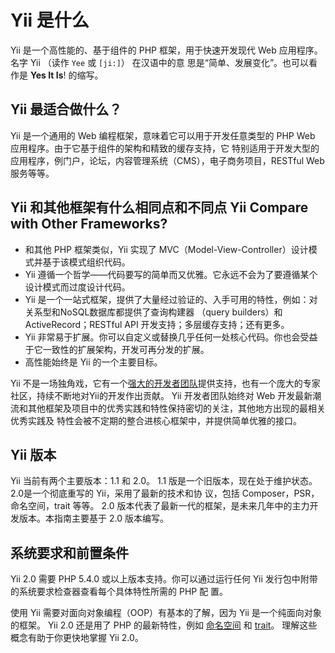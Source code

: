 Yii 是什么
===========

Yii 是一个高性能的、基于组件的 PHP 框架，用于快速开发现代 Web 应用程序。名字 Yii （读作 `Yee` 或 `[ji:]`） 在汉语中的意
思是“简单、发展变化”。也可以看作是  **Yes It Is**! 的缩写。


Yii 最适合做什么？
---------------------

Yii 是一个通用的 Web 编程框架，意味着它可以用于开发任意类型的 PHP Web 应用程序。由于它基于组件的架构和精致的缓存支持，它
特别适用于开发大型的应用程序，例门户，论坛，内容管理系统（CMS），电子商务项目，RESTful Web 服务等等。


Yii 和其他框架有什么相同点和不同点 Yii Compare with Other Frameworks?
-------------------------------------------

- 和其他 PHP 框架类似，Yii 实现了 MVC（Model-View-Controller）设计模式并基于该模式组织代码。
- Yii 遵循一个哲学——代码要写的简单而又优雅。它永远不会为了要遵循某个设计模式而过度设计代码。
- Yii 是一个一站式框架，提供了大量经过验证的、入手可用的特性，例如：对关系型和NoSQL数据库都提供了查询构建器
（query builders）和 ActiveRecord；RESTful API 开发支持；多层缓存支持；还有更多。
- Yii 非常易于扩展。你可以自定义或替换几乎任何一处核心代码。你也会受益于它一致性的扩展架构，开发可再分发的扩展。
- 高性能始终是 Yii 的一个主要目标。

Yii 不是一场独角戏，它有一个[强大的开发者团队][]提供支持，也有一个庞大的专家社区，持续不断地对Yii的开发作出贡献。
Yii 开发者团队始终对 Web 开发最新潮流和其他框架及项目中的优秀实践和特性保持密切的关注，其他地方出现的最相关优秀实践及
特性会被不定期的整合进核心框架中，并提供简单优雅的接口。

[强大的开发者团队]: http://www.yiiframework.com/about/

Yii 版本
------------

Yii 当前有两个主要版本：1.1 和 2.0。 1.1 版是一个旧版本，现在处于维护状态。2.0是一个彻底重写的 Yii，采用了最新的技术和协
议，包括 Composer，PSR，命名空间，trait 等等。 2.0 版本代表了最新一代的框架，是未来几年中的主力开发版本。本指南主要基于
2.0 版本编写。


系统要求和前置条件
------------------------------

Yii 2.0 需要 PHP 5.4.0 或以上版本支持。你可以通过运行任何 Yii 发行包中附带的系统要求检查器查看每个具体特性所需的 PHP 配
置。

使用 Yii 需要对面向对象编程（OOP）有基本的了解，因为 Yii 是一个纯面向对象的框架。
Yii 2.0 还是用了 PHP 的最新特性，例如 [命名空间](http://www.php.net/manual/en/language.namespaces.php) 和
[trait](http://www.php.net/manual/en/language.oop5.traits.php)。
理解这些概念有助于你更快地掌握 Yii 2.0。

